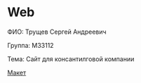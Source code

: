 # Web
ФИО: Трущев Сергей Андреевич

Группа: M33112

Тема: Сайт для консантилговой компании

[Макет](https://www.figma.com/file/zegzmKscJTtcCrjDPQ2QaB/Publist---Free-Figma-Consulting-Dark-One-Page-Template-(Community)?node-id=964%3A5456)

